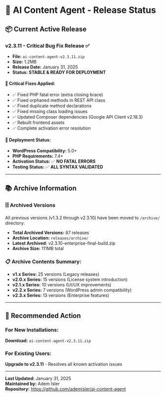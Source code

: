 # 🚀 AI Content Agent - Release Status

## 📦 Current Active Release

### **v2.3.11 - Critical Bug Fix Release** ✅
- **File:** `ai-content-agent-v2.3.11.zip`
- **Size:** 1.2MB
- **Release Date:** January 31, 2025
- **Status:** **STABLE & READY FOR DEPLOYMENT**

#### 🔧 Critical Fixes Applied:
- ✅ Fixed PHP fatal error (extra closing brace)
- ✅ Fixed orphaned methods in REST API class
- ✅ Fixed duplicate method declarations
- ✅ Fixed missing class loading issues
- ✅ Updated Composer dependencies (Google API Client v2.18.3)
- ✅ Rebuilt frontend assets
- ✅ Complete activation error resolution

#### 🎯 Deployment Status:
- **WordPress Compatibility:** 5.0+
- **PHP Requirements:** 7.4+
- **Activation Status:** ✅ **NO FATAL ERRORS**
- **Testing Status:** ✅ **ALL SYNTAX VALIDATED**

---

## 📚 Archive Information

### 🗄️ Archived Versions
All previous versions (v1.3.2 through v2.3.10) have been moved to `/archive/` directory:

- **Total Archived Versions:** 87 releases
- **Archive Location:** `releases/archive/`
- **Latest Archived:** v2.3.10-enterprise-final-build.zip
- **Archive Size:** 111MB total

### 📋 Archive Contents Summary:
- **v1.x Series:** 25 versions (Legacy releases)
- **v2.0.x Series:** 15 versions (License system introduction)
- **v2.1.x Series:** 10 versions (UI/UX improvements)
- **v2.2.x Series:** 7 versions (WordPress admin compatibility)
- **v2.3.x Series:** 13 versions (Enterprise features)

---

## 🎯 Recommended Action

### For New Installations:
**Download:** `ai-content-agent-v2.3.11.zip`

### For Existing Users:
**Upgrade to v2.3.11** - Resolves all known activation issues

---

**Last Updated:** January 31, 2025  
**Maintained by:** Adem Isler  
**Repository:** https://github.com/ademisler/ai-content-agent
